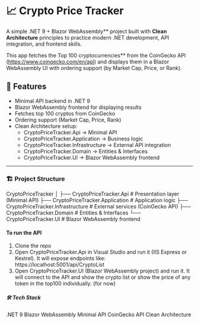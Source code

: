 # 📈 Crypto Price Tracker

A simple .NET 9 + Blazor WebAssembly** project built with **Clean Architecture** principles to practice modern .NET development, API integration, and frontend skills.  

This app fetches the Top 100 cryptocurrencies** from the CoinGecko API (https://www.coingecko.com/en/api) and displays them in a Blazor WebAssembly UI with ordering support (by Market Cap, Price, or Rank).  

## 🚀 Features
- Minimal API backend in .NET 9  
- Blazor WebAssembly frontend for displaying results  
- Fetches top 100 cryptos from CoinGecko  
- Ordering support (Market Cap, Price, Rank)  
- Clean Architecture setup:
  - CryptoPriceTracker.Api → Minimal API  
  - CryptoPriceTracker.Application → Business logic  
  - CryptoPriceTracker.Infrastructure → External API integration  
  - CryptoPriceTracker.Domain → Entities & Interfaces  
  - CryptoPriceTracker.UI → Blazor WebAssembly frontend  

---

### 🏗️ Project Structure

CryptoPriceTracker
│
├── CryptoPriceTracker.Api # Presentation layer (Minimal API)
├── CryptoPriceTracker.Application # Application logic
├── CryptoPriceTracker.Infrastructure # External services (CoinGecko API)
├── CryptoPriceTracker.Domain # Entities & Interfaces
└── CryptoPriceTracker.UI # Blazor WebAssembly frontend

#### To run the API
1. Clone the repo
2. Open CryptoPriceTracker.Api in Visual Studio and run it (IIS Express or Kestrel). It will expose endpoints like: https://localhost:5001/api/CryptoList
3. Open CryptoPriceTracker.UI (Blazor WebAssembly project) and run it. It will connect to the API and show the crypto list or show the price of any token in the top100 individually. (for now)


##### 🛠️ Tech Stack

.NET 9
Blazor WebAssembly
Minimal API
CoinGecko API
Clean Architecture
